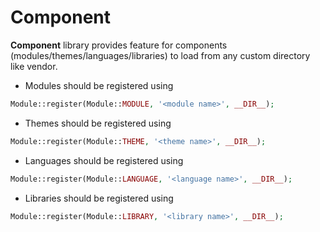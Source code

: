 # Component

**Component** library provides feature for components (modules/themes/languages/libraries) to load from any custom directory like vendor.

- Modules should be registered using

```php
Module::register(Module::MODULE, '<module name>', __DIR__);
```

- Themes should be registered using

```php
Module::register(Module::THEME, '<theme name>', __DIR__);
```

- Languages should be registered using

```php
Module::register(Module::LANGUAGE, '<language name>', __DIR__);
```

- Libraries should be registered using

```php
Module::register(Module::LIBRARY, '<library name>', __DIR__);
```
